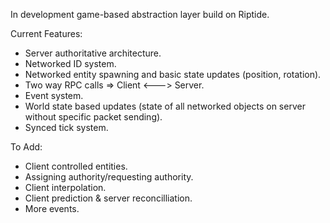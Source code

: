 In development game-based abstraction layer build on Riptide.

Current Features:
  - Server authoritative architecture.
  - Networked ID system.
  - Networked entity spawning and basic state updates (position, rotation).
  - Two way RPC calls => Client <---> Server.
  - Event system.
  - World state based updates (state of all networked objects on server without specific packet sending).
  - Synced tick system.

To Add:
 - Client controlled entities.
 - Assigning authority/requesting authority.
 - Client interpolation.
 - Client prediction & server reconcilliation.
 - More events.
